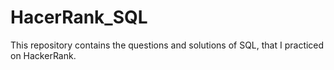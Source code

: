 # HacerRank_SQL
This repository contains the questions and solutions of SQL, that I practiced on HackerRank.
